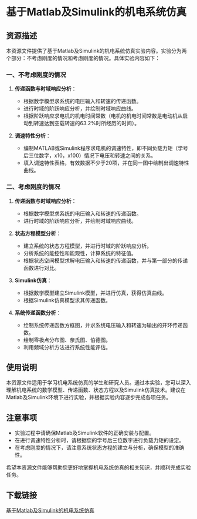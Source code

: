 # 基于Matlab及Simulink的机电系统仿真

## 资源描述

本资源文件提供了基于Matlab及Simulink的机电系统仿真实验内容。实验分为两个部分：不考虑刚度的情况和考虑刚度的情况。具体实验内容如下：

### 一、不考虑刚度的情况

1. **传递函数与时域响应分析**：
   - 根据数学模型求系统的电压输入和转速的传递函数。
   - 进行时域的阶跃响应分析，并绘制时域响应曲线。
   - 根据阶跃响应求电机的机电时间常数（电机的机电时间常数是电动机从启动到转速达到空载转速的63.2%时所经历的时间）。

2. **调速特性分析**：
   - 编制MATLAB或Simulink程序求电机的调速特性，即不同负载力矩（学号后三位数字，x10，x100）情况下电压和转速之间的关系。
   - 填入调速特性表格，有效数据不少于20项，并在同一图中绘制出调速特性曲线。

### 二、考虑刚度的情况

1. **传递函数与时域响应分析**：
   - 根据数学模型求系统的电压输入和转速的传递函数。
   - 进行时域的阶跃响应分析，并绘制时域响应曲线。

2. **状态方程模型分析**：
   - 建立系统的状态方程模型，并进行时域的阶跃响应分析。
   - 分析系统的能控性和能观性，计算系统的特征值。
   - 根据状态空间模型求解电压输入和转速的传递函数，并与第一部分的传递函数进行对比。

3. **Simulink仿真**：
   - 根据数学模型建立Simulink模型，并进行仿真，获得仿真曲线。
   - 根据Simulink仿真模型求其传递函数。

4. **系统传递函数分析**：
   - 绘制系统传递函数方框图，并求系统电压输入和转速为输出的开环传递函数。
   - 绘制零极点分布图、奈氏图、伯德图。
   - 利用频域分析方法进行系统性能评估。

## 使用说明

本资源文件适用于学习机电系统仿真的学生和研究人员。通过本实验，您可以深入理解机电系统的数学模型、传递函数、状态方程以及Simulink仿真技术。建议在Matlab及Simulink环境下进行实验，并根据实验内容逐步完成各项任务。

## 注意事项

- 实验过程中请确保Matlab及Simulink软件的正确安装与配置。
- 在进行调速特性分析时，请根据您的学号后三位数字进行负载力矩的设定。
- 在考虑刚度的情况下，请注意系统状态方程的建立与分析，确保模型的准确性。

希望本资源文件能够帮助您更好地掌握机电系统仿真的相关知识，并顺利完成实验任务。

## 下载链接

[基于Matlab及Simulink的机电系统仿真](https://pan.quark.cn/s/9348cafe14b7)